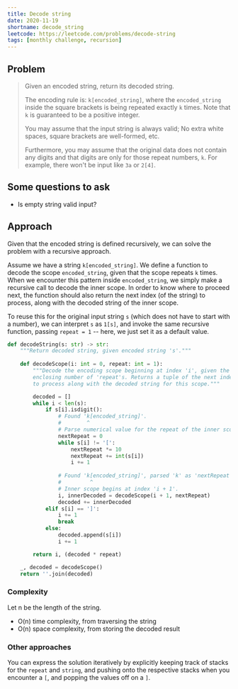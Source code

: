 ```yaml
---
title: Decode string
date: 2020-11-19
shortname: decode_string
leetcode: https://leetcode.com/problems/decode-string
tags: [monthly challenge, recursion]
---
```


## Problem

> Given an encoded string, return its decoded string.
> 
> The encoding rule is: `k[encoded_string]`, where the `encoded_string` inside the square brackets is being repeated exactly `k` times.
> Note that `k` is guaranteed to be a positive integer.
> 
> You may assume that the input string is always valid;
> No extra white spaces, square brackets are well-formed, etc.
> 
> Furthermore, you may assume that the original data does not contain any digits 
> and that digits are only for those repeat numbers, `k`. 
> For example, there won't be input like `3a` or `2[4]`.

## Some questions to ask

* Is empty string valid input?

## Approach

Given that the encoded string is defined recursively, we can solve the problem with a recursive approach.

Assume we have a string `k[encoded_string]`. We define a function to decode the scope `encoded_string`,
given that the scope repeats `k` times. When we encounter this pattern inside `encoded_string`, we simply
make a recursive call to decode the inner scope. In order to know where to proceed next, the function should
also return the next index (of the string) to process, along with the decoded string of the inner scope.

To reuse this for the original input string `s` (which does not have to start with a number), we can interpret
`s` as `1[s]`, and invoke the same recursive function, passing `repeat = 1` -- here, we just set it as a default
value.

```python
def decodeString(s: str) -> str:
    """Return decoded string, given encoded string 's'."""
    
    def decodeScope(i: int = 0, repeat: int = 1):
        """Decode the encoding scope beginning at index 'i', given the
        enclosing number of 'repeat's. Returns a tuple of the next index
        to process along with the decoded string for this scope."""

        decoded = []
        while i < len(s):
            if s[i].isdigit():
                # Found 'k[encoded_string]'.
                #        ^
                # Parse numerical value for the repeat of the inner scope.
                nextRepeat = 0
                while s[i] != '[':
                    nextRepeat *= 10
                    nextRepeat += int(s[i])
                    i += 1
                
                # Found 'k[encoded_string]', parsed 'k' as 'nextRepeat'.
                #         ^
                # Inner scope begins at index 'i + 1'.
                i, innerDecoded = decodeScope(i + 1, nextRepeat)
                decoded += innerDecoded
            elif s[i] == ']':
                i += 1
                break
            else:
                decoded.append(s[i])
                i += 1

        return i, (decoded * repeat)

    _, decoded = decodeScope()
    return ''.join(decoded)
```

### Complexity
Let n be the length of the string.

* O(n) time complexity, from traversing the string
* O(n) space complexity, from storing the decoded result

### Other approaches

You can express the solution iteratively by explicitly keeping track of stacks for the `repeat` and `string`,
and pushing onto the respective stacks when you encounter a `[`, and popping the values off on a `]`.
